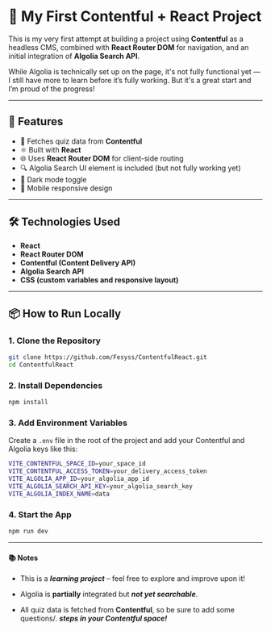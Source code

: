 # 🌱 My First Contentful + React Project

This is my very first attempt at building a project using **Contentful** as a headless CMS, combined with **React Router DOM** for navigation, and an initial integration of **Algolia Search API**.

While Algolia is technically set up on the page, it's not fully functional yet — I still have more to learn before it’s fully working. But it's a great start and I’m proud of the progress!

---

## 🚀 Features

- 🧠 Fetches quiz data from **Contentful**
- ⚛️ Built with **React**
- 🌐 Uses **React Router DOM** for client-side routing
- 🔍 Algolia Search UI element is included (but not fully working yet)
- 🎨 Dark mode toggle
- 📱 Mobile responsive design

---

## 🛠️ Technologies Used

- **React**
- **React Router DOM**
- **Contentful (Content Delivery API)**
- **Algolia Search API**
- **CSS (custom variables and responsive layout)**

---

## 📦 How to Run Locally

### 1. Clone the Repository

```bash
git clone https://github.com/Fesyss/ContentfulReact.git
cd ContentfulReact
```
### 2. Install Dependencies
```bash
npm install
```
### 3. Add Environment Variables
Create a `.env` file in the root of the project and add your Contentful and Algolia keys like this:
```bash
VITE_CONTENTFUL_SPACE_ID=your_space_id
VITE_CONTENTFUL_ACCESS_TOKEN=your_delivery_access_token
VITE_ALGOLIA_APP_ID=your_algolia_app_id
VITE_ALGOLIA_SEARCH_API_KEY=your_algolia_search_key
VITE_ALGOLIA_INDEX_NAME=data
```
### 4. Start the App
```bash
npm run dev
```
---
#### 📚 Notes
* This is a **_learning project_** – feel free to explore and improve upon it!

* Algolia is **partially** integrated but **_not yet searchable_**. 

* All quiz data is fetched from **Contentful**, so be sure to add some questions/. **_steps in your Contentful space!_**
